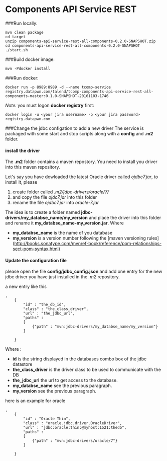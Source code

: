 Components API Service REST
===

###Run locally:

```
mvn clean package
cd target
unzip components-api-service-rest-all-components-0.2.0-SNAPSHOT.zip
cd components-api-service-rest-all-components-0.2.0-SNAPSHOT
./start.sh
```

###Build docker image:
```
mvn -Pdocker install
```

###Run docker: 
```
docker run -p 8989:8989 -d --name tcomp-service registry.datapwn.com/talend/tcomp-components-api-service-rest-all-components-master:0.1.0-SNAPSHOT-20161103-1746
```
*Note:* you must logon **docker registry** first:
```
docker login -u <your jira username> -p <your jira password> registry.datapwn.com
```


###Change the jdbc configation to add a new driver
The service is packaged with some start and stop scripts along with a **config** and **.m2** folder.
#### install the driver
The **.m2** folder contains a maven repostory. You need to install you driver into this maven repository.

Let's say you have dowloaded the latest Oracle driver called *ojdbc7.jar*, to install it, please 

1. create folder called *.m2/jdbc-drivers/oracle/7/*
2. and copy the file *ojdc7.jar* into this folder
3. rename the file *ojdbc7.jar* into *oracle-7.jar*
 
The idea is to create a folder named **jdbc-drivers/my_databse_name/my_version** and place the driver into this folder and rename it **my_databse_name-my_version.jar**.
Where 
* **my_databse_name** is the name of you database
* **my_version** is a version number following the [maven versioning rules] (http://books.sonatype.com/mvnref-book/reference/pom-relationships-sect-pom-syntax.html)

#### Update the configuration file 
please open the file **config/jdbc_config.json** and add one entry for the new jdbc driver you have just installed in the *.m2* repository.

a new entry like this

```
,
    {
        "id" : "the_db_id",
        "class" : "the_class_driver",
        "url" : "the_jdbc_url",
        "paths" : 
        [
            {"path" : "mvn:jdbc-drivers/my_databse_name/my_version"}
        ]
    
    }
```    

Where :
* **id** is the string displayed in the databases combo box of the jdbc datastore
* **the_class_driver** is the driver class to be used to communicate with the DB
* **the_jdbc_url** the url to get access to the database.
* **my_databse_name** see the previous paragraph.
* **my_version** see the previous paragraph.

here is an example for oracle
```
,
    {
        "id" : "Oracle Thin",
        "class" : "oracle.jdbc.driver.OracleDriver",
        "url" : "jdbc:oracle:thin:@myhost:1521:thedb",
        "paths" : 
        [
            {"path" : "mvn:jdbc-drivers/oracle/7"}
        ]
    
    }
```    
 
